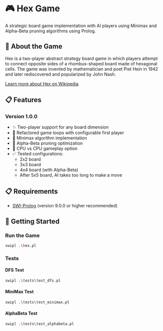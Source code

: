 # 🎮 Hex Game

A strategic board game implementation with AI players using Minimax and Alpha-Beta pruning algorithms using Prolog.

## 🎲 About the Game

Hex is a two-player abstract strategy board game in which players attempt to connect opposite sides of a rhombus-shaped board made of hexagonal cells. The game was invented by mathematician and poet Piet Hein in 1942 and later rediscovered and popularized by John Nash.


[Learn more about Hex on Wikipedia](https://en.wikipedia.org/wiki/Hex_(board_game))

## 📋 Features

### Version 1.0.0
- ✨ Two-player support for any board dimension
- 🔄 Refactored game loops with configurable first player
- 🧠 Minimax algorithm implementation
- 🧮 Alpha-Beta pruning optimization
- 🤖 CPU vs CPU gameplay option
- ✅ Tested configurations:
  - 2x2 board
  - 3x3 board
  - 4x4 board (with Alpha-Beta)
  - After 5x5 board, AI takes too long to make a move


## 📋 Requirements

- [SWI-Prolog](https://www.swi-prolog.org/download/stable) (version 9.0.0 or higher recommended)

## 🚀 Getting Started


### Run the Game
```bash
swipl .\hex.pl
```

### Tests

#### DFS Test
```bash
swipl .\tests\test_dfs.pl
```

#### MiniMax Test
```bash
swipl .\tests\test_minimax.pl
```

#### AlphaBeta Test
```bash
swipl .\tests\test_alphabeta.pl
```

